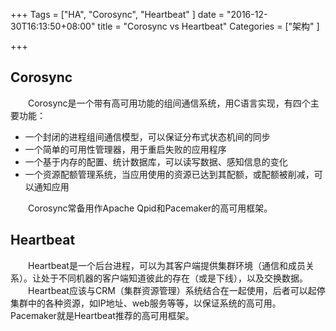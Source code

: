 +++
Tags = ["HA", "Corosync", "Heartbeat"
]
date = "2016-12-30T16:13:50+08:00"
title = "Corosync vs Heartbeat"
Categories = ["架构"
]

+++

## Corosync
&emsp;&emsp;Corosync是一个带有高可用功能的组间通信系统，用C语言实现，有四个主要功能：

- 一个封闭的进程组间通信模型，可以保证分布式状态机间的同步
- 一个简单的可用性管理器，用于重启失败的应用程序
- 一个基于内存的配置、统计数据库，可以读写数据、感知信息的变化
- 一个资源配额管理系统，当应用使用的资源已达到其配额，或配额被削减，可以通知应用

&emsp;&emsp;Corosync常备用作Apache Qpid和Pacemaker的高可用框架。

## Heartbeat
&emsp;&emsp;Heartbeat是一个后台进程，可以为其客户端提供集群环境（通信和成员关系）。让处于不同机器的客户端知道彼此的存在（或是下线），以及交换数据。
&emsp;&emsp;Heartbeat应该与CRM（集群资源管理）系统结合在一起使用，后者可以起停集群中的各种资源，如IP地址、web服务等等，以保证系统的高可用。Pacemaker就是Heartbeat推荐的高可用框架。